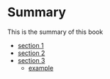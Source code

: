 # Summary

This is the summary of this book

* [section 1](section1/index1.md)
* [section 2](section2/index2.md)
* [section 3](section3/index3.md)
	* [example](section3/sample3.md)

